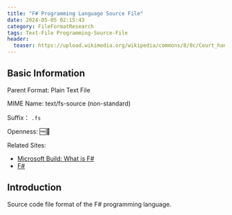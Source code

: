 ```yaml
---
title: "F# Programming Language Source File"
date: 2024-05-05 02:15:43
category: FileFormatResearch
tags: Text-File Programming-Source-File
header:
  teaser: https://upload.wikimedia.org/wikipedia/commons/8/8c/Court_hand_lowercase_F.png
---
```


## Basic Information

Parent Format: Plain Text File

MIME Name: text/fs-source (non-standard)

Suffix： `.fs`

Openness: 🆓📖

Related Sites:

* [Microsoft Build: What is F#](https://learn.microsoft.com/en-us/dotnet/fsharp/what-is-fsharp)
* [F#](https://fsharp.org/)

## Introduction

Source code file format of the F# programming language.
